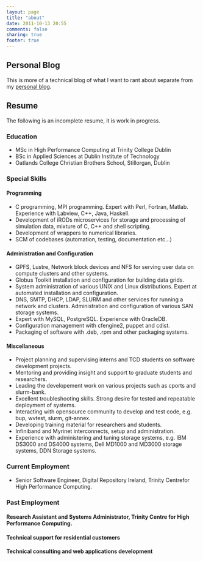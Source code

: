 ```yaml
---
layout: page
title: "about"
date: 2011-10-13 20:55
comments: false
sharing: true
footer: true
---
```


## Personal Blog

This is more of a technical blog of what I want to rant about
separate from my [personal blog](http://www.sgenomics.org/~jtang/).

## Resume

The following is an incomplete resume, it is work in progress.

### Education

* MSc in High Performance Computing at Trinity College Dublin
* BSc in Applied Sciences at Dublin Institute of Technology
* Oatlands College Christian Brothers School, Stillorgan, Dublin

### Special Skills

#### Programming

* C programming, MPI programming. Expert with Perl, Fortran,
  Matlab. Experience with Labview, C++, Java, Haskell.
* Development of iRODs microservices for storage and processing
  of simulation data, mixture of C, C++ and shell scripting.
* Development of wrappers to numerical libraries.
* SCM of codebases (automation, testing, documentation etc...)

#### Administration and Configuration

* GPFS, Lustre, Network block devices and NFS for serving user data on
  compute clusters and other systems.
* Globus Toolkit installation and configuration for building data
  grids.
* System administration of various UNIX and Linux
  distributions. Expert at automated installation and configuration.
* DNS, SMTP, DHCP, LDAP, SLURM and other services for running a
  network and clusters. Administration and configuration of various
  SAN storage systems.
* Expert with MySQL, PostgreSQL. Experience with OracleDB.
* Configuration management with cfengine2, puppet and cdist.
* Packaging of software with .deb, .rpm and other packaging systems.

#### Miscellaneous

* Project planning and supervising interns and TCD students on
  software development projects.
* Mentoring and providing insight and support to graduate students and
  researchers.
* Leading the developement work on various projects such as cports and
  slurm-bank.
* Excellent troubleshooting skills. Strong desire for tested and
  repeatable deployment of systems.
* Interacting with opensource community to develop and test code,
  e.g. bup, wvtest, slurm, git-annex.
* Developing training material for researchers and students.
* Infiniband and Myrinet interconnects, setup and administration.
* Experience with administering and tuning storage systems, e.g. IBM
  DS3000 and DS4000 systems, Dell MD1000 and MD3000 storage systems,
  DDN Storage systems.

### Current Employment

* Senior Software Engineer, Digital Repository Ireland, Trinity
  Centrefor High Performance Computing.

### Past Employment

#### Research Assistant and Systems Administrator, Trinity Centre for High Performance Computing.

#### Technical support for residential customers

#### Technical consulting and web applications development
